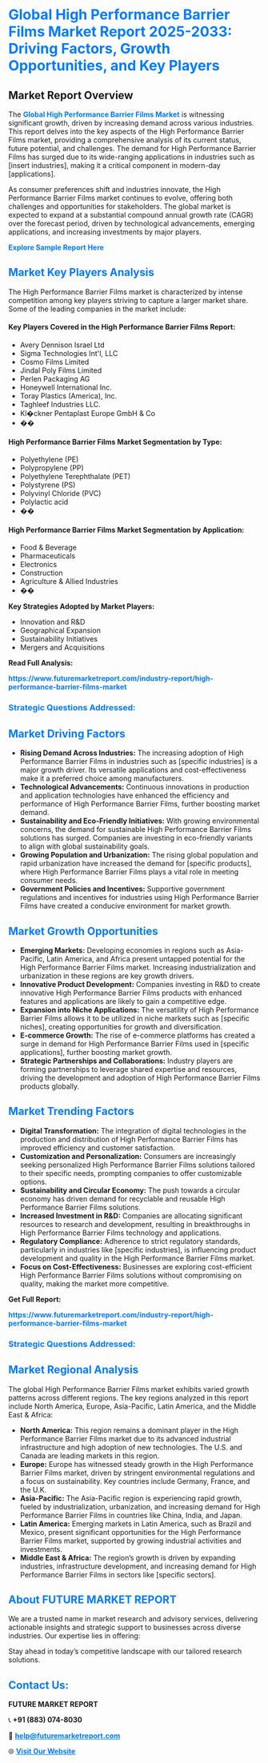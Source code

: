 <h1 style="color: #007BFF;">Global High Performance Barrier Films Market Report 2025-2033: Driving Factors, Growth Opportunities, and Key Players</h1>

<section id="overview">
<h2>Market Report Overview</h2>
<p>The <a href="https://www.futuremarketreport.com/industry-report/high-performance-barrier-films-market" style="color: #007BFF; text-decoration: none;"><strong>Global High Performance Barrier Films Market</strong></a> is witnessing significant growth, driven by increasing demand across various industries. This report delves into the key aspects of the High Performance Barrier Films market, providing a comprehensive analysis of its current status, future potential, and challenges. The demand for High Performance Barrier Films has surged due to its wide-ranging applications in industries such as [insert industries], making it a critical component in modern-day [applications].</p>
<p>As consumer preferences shift and industries innovate, the High Performance Barrier Films market continues to evolve, offering both challenges and opportunities for stakeholders. The global market is expected to expand at a substantial compound annual growth rate (CAGR) over the forecast period, driven by technological advancements, emerging applications, and increasing investments by major players.</p>
</section>

<section id="overview">
<p><a href="https://www.futuremarketreport.com/request-sample/reportId=118009" style="color: #007BFF; text-decoration: none;"><strong>Explore Sample Report Here</strong></a></p>
</section>

<section id="key-players">
<h2 style="color: #007BFF;">Market Key Players Analysis</h2>
<p>The High Performance Barrier Films market is characterized by intense competition among key players striving to capture a larger market share. Some of the leading companies in the market include:</p>
<h4>Key Players Covered in the High Performance Barrier Films Report:</h4>
<ul><li>Avery Dennison Israel Ltd</li><li>Sigma Technologies Int&#039;l, LLC</li><li>Cosmo Films Limited</li><li>Jindal Poly Films Limited</li><li>Perlen Packaging AG</li><li>Honeywell International Inc.</li><li>Toray Plastics (America), Inc.</li><li>Taghleef Industries LLC.</li><li>Kl�ckner Pentaplast Europe GmbH &amp; Co</li><li>��</li></ul>
<h4>High Performance Barrier Films Market Segmentation by Type:</h4>
<ul><li>Polyethylene (PE)</li><li>Polypropylene (PP)</li><li>Polyethylene Terephthalate (PET)</li><li>Polystyrene (PS)</li><li>Polyvinyl Chloride (PVC)</li><li>Polylactic acid</li><li>��</li></ul>

<h4>High Performance Barrier Films Market Segmentation by Application:</h4>
<ul><li>Food &amp; Beverage</li><li>Pharmaceuticals</li><li>Electronics</li><li>Construction</li><li>Agriculture &amp; Allied Industries</li><li>��</li></ul>
<p><strong>Key Strategies Adopted by Market Players:</strong></p>
<ul>
<li>Innovation and R&D</li>
<li>Geographical Expansion</li>
<li>Sustainability Initiatives</li>
<li>Mergers and Acquisitions</li>
</ul>
</section>

<section>
<p><strong>Read Full Analysis: </strong></p><a href="https://www.futuremarketreport.com/industry-report/high-performance-barrier-films-market" style="color: #007BFF; text-decoration: none;"><strong>https://www.futuremarketreport.com/industry-report/high-performance-barrier-films-market</strong></a>
<h3 style="color: #007BFF;">Strategic Questions Addressed:</h3>
</section>

<section id="driving-factors">
<h2 style="color: #007BFF;">Market Driving Factors</h2>
<ul>
<li><strong>Rising Demand Across Industries:</strong> The increasing adoption of High Performance Barrier Films in industries such as [specific industries] is a major growth driver. Its versatile applications and cost-effectiveness make it a preferred choice among manufacturers.</li>
<li><strong>Technological Advancements:</strong> Continuous innovations in production and application technologies have enhanced the efficiency and performance of High Performance Barrier Films, further boosting market demand.</li>
<li><strong>Sustainability and Eco-Friendly Initiatives:</strong> With growing environmental concerns, the demand for sustainable High Performance Barrier Films solutions has surged. Companies are investing in eco-friendly variants to align with global sustainability goals.</li>
<li><strong>Growing Population and Urbanization:</strong> The rising global population and rapid urbanization have increased the demand for [specific products], where High Performance Barrier Films plays a vital role in meeting consumer needs.</li>
<li><strong>Government Policies and Incentives:</strong> Supportive government regulations and incentives for industries using High Performance Barrier Films have created a conducive environment for market growth.</li>
</ul>
</section>

<section id="growth-opportunities">
<h2 style="color: #007BFF;">Market Growth Opportunities</h2>
<ul>
<li><strong>Emerging Markets:</strong> Developing economies in regions such as Asia-Pacific, Latin America, and Africa present untapped potential for the High Performance Barrier Films market. Increasing industrialization and urbanization in these regions are key growth drivers.</li>
<li><strong>Innovative Product Development:</strong> Companies investing in R&D to create innovative High Performance Barrier Films products with enhanced features and applications are likely to gain a competitive edge.</li>
<li><strong>Expansion into Niche Applications:</strong> The versatility of High Performance Barrier Films allows it to be utilized in niche markets such as [specific niches], creating opportunities for growth and diversification.</li>
<li><strong>E-commerce Growth:</strong> The rise of e-commerce platforms has created a surge in demand for High Performance Barrier Films used in [specific applications], further boosting market growth.</li>
<li><strong>Strategic Partnerships and Collaborations:</strong> Industry players are forming partnerships to leverage shared expertise and resources, driving the development and adoption of High Performance Barrier Films products globally.</li>
</ul>
</section>

<section id="trending-factors">
<h2 style="color: #007BFF;">Market Trending Factors</h2>
<ul>
<li><strong>Digital Transformation:</strong> The integration of digital technologies in the production and distribution of High Performance Barrier Films has improved efficiency and customer satisfaction.</li>
<li><strong>Customization and Personalization:</strong> Consumers are increasingly seeking personalized High Performance Barrier Films solutions tailored to their specific needs, prompting companies to offer customizable options.</li>
<li><strong>Sustainability and Circular Economy:</strong> The push towards a circular economy has driven demand for recyclable and reusable High Performance Barrier Films solutions.</li>
<li><strong>Increased Investment in R&D:</strong> Companies are allocating significant resources to research and development, resulting in breakthroughs in High Performance Barrier Films technology and applications.</li>
<li><strong>Regulatory Compliance:</strong> Adherence to strict regulatory standards, particularly in industries like [specific industries], is influencing product development and quality in the High Performance Barrier Films market.</li>
<li><strong>Focus on Cost-Effectiveness:</strong> Businesses are exploring cost-efficient High Performance Barrier Films solutions without compromising on quality, making the market more competitive.</li>
</ul>
</section>

<section>
<p><strong>Get Full Report: </strong></p><a href="https://www.futuremarketreport.com/industry-report/high-performance-barrier-films-market" style="color: #007BFF; text-decoration: none;"><strong>https://www.futuremarketreport.com/industry-report/high-performance-barrier-films-market</strong></a>
<h3 style="color: #007BFF;">Strategic Questions Addressed:</h3>
</section>


<section id="regional-analysis">
<h2 style="color: #007BFF;">Market Regional Analysis</h2>
<p>The global High Performance Barrier Films market exhibits varied growth patterns across different regions. The key regions analyzed in this report include North America, Europe, Asia-Pacific, Latin America, and the Middle East & Africa:</p>
<ul>
<li><strong>North America:</strong> This region remains a dominant player in the High Performance Barrier Films market due to its advanced industrial infrastructure and high adoption of new technologies. The U.S. and Canada are leading markets in this region.</li>
<li><strong>Europe:</strong> Europe has witnessed steady growth in the High Performance Barrier Films market, driven by stringent environmental regulations and a focus on sustainability. Key countries include Germany, France, and the U.K.</li>
<li><strong>Asia-Pacific:</strong> The Asia-Pacific region is experiencing rapid growth, fueled by industrialization, urbanization, and increasing demand for High Performance Barrier Films in countries like China, India, and Japan.</li>
<li><strong>Latin America:</strong> Emerging markets in Latin America, such as Brazil and Mexico, present significant opportunities for the High Performance Barrier Films market, supported by growing industrial activities and investments.</li>
<li><strong>Middle East & Africa:</strong> The region’s growth is driven by expanding industries, infrastructure development, and increasing demand for High Performance Barrier Films in sectors like [specific sectors].</li>
</ul>
</section>

<footer>
<h2 style="color: #007BFF;">About FUTURE MARKET REPORT</h2>
<p>We are a trusted name in market research and advisory services, delivering actionable insights and strategic support to businesses across diverse industries. Our expertise lies in offering:</p>

<p>Stay ahead in today’s competitive landscape with our tailored research solutions.</p>

<h2 style="color: #007BFF;">Contact Us:</h2>
<p><strong>FUTURE MARKET REPORT</strong></p>
<p>📞 <strong>+91 (883) 074-8030</strong></p>
<p>📧 <strong><a href="mailto:help@futuremarketreport.com" style="color: #007BFF;">help@futuremarketreport.com</a></strong></p>
<p>🌐 <strong><a href="https://www.futuremarketreport.com/" style="color: #007BFF;">Visit Our Website</a></strong></p>
</footer>